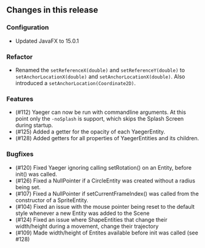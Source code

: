 ## Changes in this release

### Configuration
- Updated JavaFX to 15.0.1

### Refactor
- Renamed the `setReferenceX(double)` and `setReferenceY(double)` to `setAnchorLocationX(double)` and 
`setAnchorLocationX(double)`. Also introduced a `setAnchorLocation(Coordinate2D)`.

### Features
- (#112) Yaeger can now be run with commandline arguments. At this point only the
  `-noSplash` is support, which skips the Splash Screen during startup.
- (#125) Added a getter for the opacity of each YaegerEntity.
- (#128) Added getters for all properties of YaegerEntities and its children.

### Bugfixes
- (#120) Fixed Yaeger ignoring calling setRotation() on an Entity, before init() was called.
- (#126) Fixed a NullPointer if a CircleEntity was created without a radius being set.
- (#107) Fixed a NullPointer if setCurrentFrameIndex() was called from the constructor of a SpriteEntity.
- (#104) Fixed an issue with the mouse pointer being reset to the default style whenever a new Entity
 was added to the Scene
- (#124) Fixed an issue where ShapeEntities that change their width/height during a movement, change their trajectory
- (#109) Made width/height of Entites available before init was called (see #128)